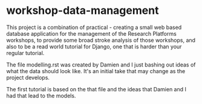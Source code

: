 # workshop-data-management

This project is a combination of practical - creating a small web based 
database application for the management of the Research Platforms 
workshops, to provide some broad stroke analysis of those workshops,
and also to be a read world tutorial for Django, one that is harder than
your regular tutorial.



The file modelling.rst was created by Damien and I just bashing out ideas of 
what the data should look like. It's an initial take that may change as the
project develops.

The first tutorial is based on the that file and the ideas that Damien and I
had that lead to the models.
